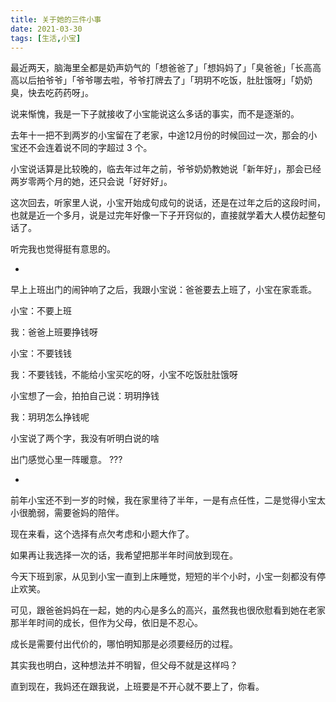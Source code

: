 ```yaml
---
title: 关于她的三件小事
date: 2021-03-30
tags: [生活,小宝]
---
```


最近两天，脑海里全都是奶声奶气的「想爸爸了」「想妈妈了」「臭爸爸」「长高高高以后拍爷爷」「爷爷哪去啦，爷爷打牌去了」「玥玥不吃饭，肚肚饿呀」「奶奶臭，快去吃药药呀」。
<!-- more -->
说来惭愧，我是一下子就接收了小宝能说这么多话的事实，而不是逐渐的。

去年十一把不到两岁的小宝留在了老家，中途12月份的时候回过一次，那会的小宝还不会连着说不同的字超过 3 个。

小宝说话算是比较晚的，临去年过年之前，爷爷奶奶教她说「新年好」，那会已经两岁零两个月的她，还只会说「好好好」。

这次回去，听家里人说，小宝开始成句成句的说话，还是在过年之后的这段时间，也就是近一个多月，说是过完年好像一下子开窍似的，直接就学着大人模仿起整句话了。

听完我也觉得挺有意思的。

-

早上上班出门的闹钟响了之后，我跟小宝说：爸爸要去上班了，小宝在家乖乖。

小宝：不要上班

我：爸爸上班要挣钱呀

小宝：不要钱钱

我：不要钱钱，不能给小宝买吃的呀，小宝不吃饭肚肚饿呀

小宝想了一会，拍拍自己说：玥玥挣钱

我：玥玥怎么挣钱呢

小宝说了两个字，我没有听明白说的啥

出门感觉心里一阵暖意。 ???

-

前年小宝还不到一岁的时候，我在家里待了半年，一是有点任性，二是觉得小宝太小很脆弱，需要爸妈的陪伴。

现在来看，这个选择有点欠考虑和小题大作了。

如果再让我选择一次的话，我希望把那半年时间放到现在。

今天下班到家，从见到小宝一直到上床睡觉，短短的半个小时，小宝一刻都没有停止欢笑。

可见，跟爸爸妈妈在一起，她的内心是多么的高兴，虽然我也很欣慰看到她在老家那半年时间的成长，但作为父母，依旧是不忍心。

成长是需要付出代价的，哪怕明知那是必须要经历的过程。

其实我也明白，这种想法并不明智，但父母不就是这样吗？

直到现在，我妈还在跟我说，上班要是不开心就不要上了，你看。